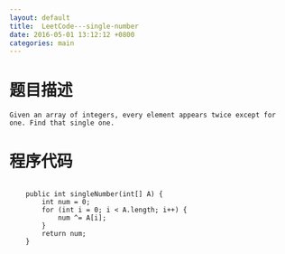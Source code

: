 ```yaml
---
layout: default
title:  LeetCode---single-number
date: 2016-05-01 13:12:12 +0800 
categories: main
---
```



题目描述
=
	
	Given an array of integers, every element appears twice except for one. Find that single one.

程序代码
=

```
	
	public int singleNumber(int[] A) {
		int num = 0;
		for (int i = 0; i < A.length; i++) {
			num ^= A[i];
		}
		return num;
	}
```

